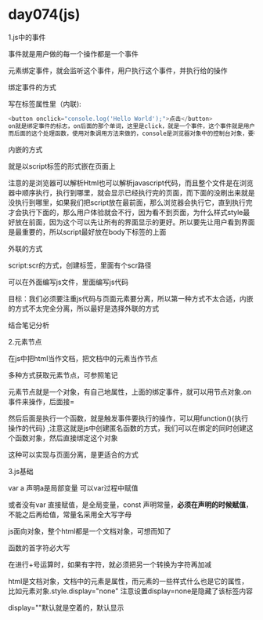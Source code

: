 # day074(js)

 1.js中的事件

事件就是用户做的每一个操作都是一个事件

元素绑定事件，就会监听这个事件，用户执行这个事件，并执行给的操作

绑定事件的方式

写在标签属性里（内联):

```javascript
<button onclick="console.log('Hello World');">点击</button>
on就是绑定事件的标志，on后面的那个单词，这里是click，就是一个事件，这个事件就是用户的单击操作，只要用户点击这个按钮，就触发了这个事件，而这个元素又绑定了这个事件，绑定就是监听，你做了，就会执行后面处理函数
而后面的这个处理函数，使用对象调用方法来做的，console是浏览器对象中的控制台对象，要在控制台的日志中输出内容，就是控制台对象调用日志方法，在括号中添加要输出的内容
```

内嵌的方式

就是以script标签的形式嵌在页面上

注意的是浏览器可以解析Html也可以解析javascript代码，而且整个文件是在浏览器中顺序执行，执行到哪里，就会显示已经执行完的页面，而下面的没刷出来就是没执行到哪里，如果我们把script放在最前面，那么浏览器会执行它，直到执行完才会执行下面的，那么用户体验就会不行，因为看不到页面，为什么样式style最好放在前面，因为这个可以先让所有的界面显示的更好。所以要先让用户看到界面是最重要的，所以script最好放在body下标签的上面

外联的方式

script:scr的方式，创建标签，里面有个scr路径

可以在外面编写js文件，里面编写js代码

目标：我们必须要注重js代码与页面元素要分离，所以第一种方式不太合适，内嵌的方式不太完全分离，所以最好是选择外联的方式

结合笔记分析

2.元素节点

在js中把html当作文档，把文档中的元素当作节点

多种方式获取元素节点，可参照笔记

元素节点就是一个对象，有自己地属性，上面的绑定事件，就可以用节点对象.on事件来操作，后面接=

然后后面是执行一个函数，就是触发事件要执行的操作，可以用function(){执行操作的代码} ,注意这就是js中创建匿名函数的方式，我们可以在绑定的同时创建这个函数对象，然后直接绑定这个对象

这种可以实现与页面分离，是更适合的方式

3.js基础

var a 声明a是局部变量 可以var过程中赋值

或者没有var 直接赋值，是全局变量，const 声明常量，**必须在声明的时候赋值**，不能之后再给值，常量名采用全大写字母

js面向对象，整个html都是一个文档对象，可想而知了

函数的首字符必大写

在进行+号运算时，如果有字符，就必须把另一个转换为字符再加减

html是文档对象，文档中的元素是属性，而元素的一些样式什么也是它的属性，比如元素对象.style.display="none"  注意设置display=none是隐藏了该标签内容

display=""默认就是空着的，默认显示  